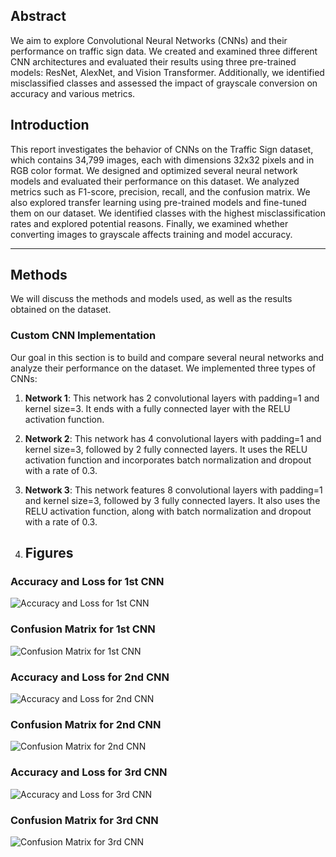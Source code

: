 ## Abstract

We aim to explore Convolutional Neural Networks (CNNs) and their performance on traffic sign data. We created and examined three different CNN architectures and evaluated their results using three pre-trained models: ResNet, AlexNet, and Vision Transformer. Additionally, we identified misclassified classes and assessed the impact of grayscale conversion on accuracy and various metrics.

## Introduction

This report investigates the behavior of CNNs on the Traffic Sign dataset, which contains 34,799 images, each with dimensions 32x32 pixels and in RGB color format. We designed and optimized several neural network models and evaluated their performance on this dataset. We analyzed metrics such as F1-score, precision, recall, and the confusion matrix. We also explored transfer learning using pre-trained models and fine-tuned them on our dataset. We identified classes with the highest misclassification rates and explored potential reasons. Finally, we examined whether converting images to grayscale affects training and model accuracy.

---

## Methods

We will discuss the methods and models used, as well as the results obtained on the dataset.

### Custom CNN Implementation

Our goal in this section is to build and compare several neural networks and analyze their performance on the dataset. We implemented three types of CNNs:

1. **Network 1**: This network has 2 convolutional layers with padding=1 and kernel size=3. It ends with a fully connected layer with the RELU activation function.

2. **Network 2**: This network has 4 convolutional layers with padding=1 and kernel size=3, followed by 2 fully connected layers. It uses the RELU activation function and incorporates batch normalization and dropout with a rate of 0.3.

3. **Network 3**: This network features 8 convolutional layers with padding=1 and kernel size=3, followed by 3 fully connected layers. It also uses the RELU activation function, along with batch normalization and dropout with a rate of 0.3.

4. ## Figures

### Accuracy and Loss for 1st CNN
![Accuracy and Loss for 1st CNN](1_chart)

### Confusion Matrix for 1st CNN
![Confusion Matrix for 1st CNN](1_confuse)

### Accuracy and Loss for 2nd CNN
![Accuracy and Loss for 2nd CNN](2_chart)

### Confusion Matrix for 2nd CNN
![Confusion Matrix for 2nd CNN](2_confuse)

### Accuracy and Loss for 3rd CNN
![Accuracy and Loss for 3rd CNN](3_chart)

### Confusion Matrix for 3rd CNN
![Confusion Matrix for 3rd CNN](3_confuse)
